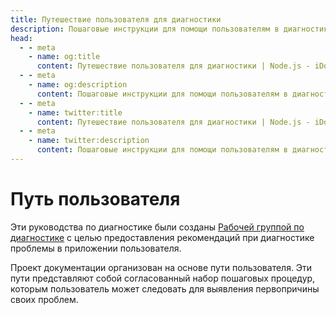 ```yaml
---
title: Путешествие пользователя для диагностики
description: Пошаговые инструкции для помощи пользователям в диагностике и определении причин проблем в их приложениях.
head:
  - - meta
    - name: og:title
      content: Путешествие пользователя для диагностики | Node.js - iDoc.dev
  - - meta
    - name: og:description
      content: Пошаговые инструкции для помощи пользователям в диагностике и определении причин проблем в их приложениях.
  - - meta
    - name: twitter:title
      content: Путешествие пользователя для диагностики | Node.js - iDoc.dev
  - - meta
    - name: twitter:description
      content: Пошаговые инструкции для помощи пользователям в диагностике и определении причин проблем в их приложениях.
---
```



# Путь пользователя

Эти руководства по диагностике были созданы [Рабочей группой по диагностике](https://github.com/nodejs/diagnostics) с целью предоставления рекомендаций при диагностике проблемы в приложении пользователя.

Проект документации организован на основе пути пользователя. Эти пути представляют собой согласованный набор пошаговых процедур, которым пользователь может следовать для выявления первопричины своих проблем.

